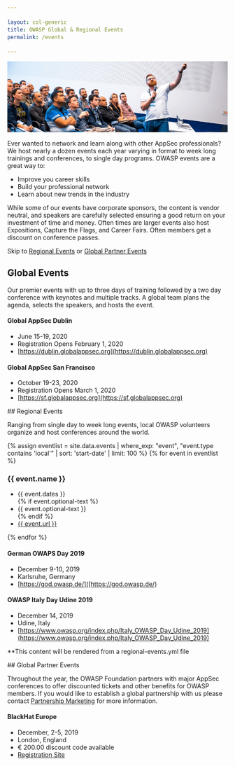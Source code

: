 ```yaml
---

layout: col-generic
title: OWASP Global & Regional Events
permalink: /events

---
```

![Attendees at a Global AppSec Conference](/assets/images/web/events-header.png)

Ever wanted to network and learn along with other AppSec professionals? We host nearly a dozen events each year varying in format to week long trainings and conferences, to single day programs. OWASP events are a great way to:

- Improve you career skills
- Build your professional network
- Learn about new trends in the industry

While some of our events have corporate sponsors, the content is vendor neutral, and speakers are carefully selected ensuring a good return on your investment of time and money. Often times are larger events also host Expositions, Capture the Flags, and Career Fairs. Often members get a discount on conference passes.

Skip to <a href="#regionalevents">Regional Events</a> or <a href="#globalpartnerevents">Global Partner Events</a>

## Global Events

Our premier events with up to three days of training followed by a two day conference with keynotes and multiple tracks. A global team plans the agenda, selects the speakers, and hosts the event.

#### Global AppSec Dublin
- June 15-19, 2020
- Registration Opens February 1, 2020
- [https://dublin.globalappsec.org](https://dublin.globalappsec.org)

#### Global AppSec San Francisco
- October 19-23, 2020
- Registration Opens March 1, 2020
- [https://sf.globalappsec.org](https://sf.globalappsec.org)

<a name="regionalevents">
## Regional Events

Ranging from single day to week long events, local OWASP volunteers organize and host conferences around the world. 

{% assign eventlist = site.data.events | where_exp: "event", "event.type contains 'local'" | sort: 'start-date' | limit: 100 %}
{% for event in eventlist %}
<h3>{{ event.name }}</h3>
<ul>
<li>{{ event.dates }}</li>
{% if event.optional-text %}<li>{{ event.optional-text }}</li>{% endif %}
<li><a href='{{ event.url }}' target='_blank'>{{ event.url }}</a></li>
</ul>
{% endfor %}

#### German OWAPS Day 2019
- December 9-10, 2019
- Karlsruhe, Germany
- [https://god.owasp.de/]([https://god.owasp.de/)

#### OWASP Italy Day Udine 2019
- December 14, 2019
- Udine, Italy
- [https://www.owasp.org/index.php/Italy_OWASP_Day_Udine_2019](https://www.owasp.org/index.php/Italy_OWASP_Day_Udine_2019)

**This content will be rendered from a regional-events.yml file

<a name="globalpartnerevents">
## Global Partner Events

Throughout the year, the OWASP Foundation partners with major AppSec conferences to offer discounted tickets and other benefits for OWASP members. If you would like to establish a global partnership with us please contact [Partnership Marketing](mailto:lisa.jones@owasp.com?subject=Partnership%20Marketing) for more information.

#### BlackHat Europe
- December, 2-5, 2019
- London, England
- € 200.00 discount code available
- [Registration Site](https://www.blackhat.com/eu-19/?_mc=sem_x_bheur_le_tsnr_bheu_x_goog_x-BHEU2019Beu&ppc=y&kw=x&gclid=EAIaIQobChMI7M7t_9im5QIVAj0MCh1kDAAlEAAYASAAEgK18vD_BwE)

